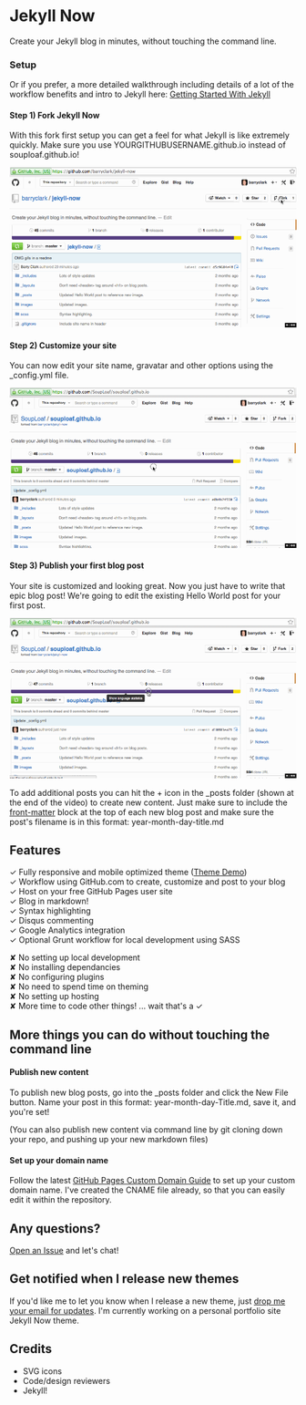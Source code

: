 # Jekyll Now

Create your Jekyll blog in minutes, without touching the command line.

### Setup

Or if you prefer, a more detailed walkthrough including details of a lot of the workflow benefits and intro to Jekyll here: [Getting Started With Jekyll](#)

#### Step 1) Fork Jekyll Now

With this fork first setup you can get a feel for what Jekyll is like extremely quickly. Make sure you use YOURGITHUBUSERNAME.github.io instead of souploaf.github.io!

![Step 1](/images/step1.gif "Step 1")

#### Step 2) Customize your site

You can now edit your site name, gravatar and other options using the _config.yml file. 

![Step 2](/images/step2.gif "Step 2")

#### Step 3) Publish your first blog post

Your site is customized and looking great. Now you just have to write that epic blog post! We're going to edit the existing Hello World post for your first post. 

![Step 3](/images/step3.gif "Step 3")

To add additional posts you can hit the + icon in the _posts folder (shown at the end of the video) to create new content. Just make sure to include the [front-matter](http://jekyllrb.com/docs/frontmatter/) block at the top of each new blog post and make sure the post's filename is in this format: year-month-day-title.md

## Features

✓ Fully responsive and mobile optimized theme ([Theme Demo](http://jekyllkickstart.com))  
✓ Workflow using GitHub.com to create, customize and post to your blog  
✓ Host on your free GitHub Pages user site  
✓ Blog in markdown!  
✓ Syntax highlighting  
✓ Disqus commenting  
✓ Google Analytics integration  
✓ Optional Grunt workflow for local development using SASS  

✘ No setting up local development  
✘ No installing dependancies  
✘ No configuring plugins  
✘ No need to spend time on theming  
✘ No setting up hosting  
✘ More time to code other things! ... wait that's a ✓  

## More things you can do without touching the command line

#### Publish new content

To publish new blog posts, go into the _posts folder and click the New File button. Name your post in this format: year-month-day-Title.md, save it, and you're set! 

(You can also publish new content via command line by git cloning down your repo, and pushing up your new markdown files)

#### Set up your domain name

Follow the latest [GitHub Pages Custom Domain Guide](https://help.github.com/articles/setting-up-a-custom-domain-with-pages) to set up your custom domain name. I've created the CNAME file already, so that you can easily edit it within the repository.

## Any questions?

[Open an Issue](https://github.com/barryclark/jekyll-now/issues/new) and let's chat!

## Get notified when I release new themes

If you'd like me to let you know when I release a new theme, just [drop me your email for updates](http://getresponse.com). I'm currently working on a personal portfolio site Jekyll Now theme.

## Credits

- SVG icons
- Code/design reviewers
- Jekyll!